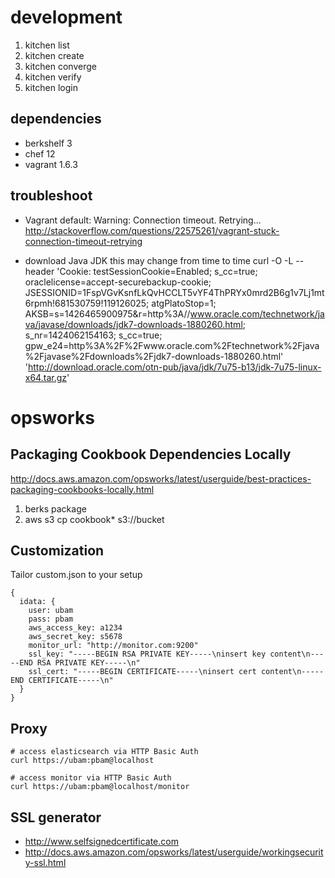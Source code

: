 # development

1. kitchen list
1. kitchen create
1. kitchen converge
1. kitchen verify
1. kitchen login

## dependencies

- berkshelf 3
- chef 12
- vagrant 1.6.3

## troubleshoot

- Vagrant
  default: Warning: Connection timeout. Retrying...
  http://stackoverflow.com/questions/22575261/vagrant-stuck-connection-timeout-retrying

- download Java JDK
  this may change from time to time
  curl -O -L --header 'Cookie: testSessionCookie=Enabled; s_cc=true; oraclelicense=accept-securebackup-cookie; JSESSIONID=1FspVGvKsnfLkQvHCCLT5vYF4ThPRYx0mrd2B6g1v7Lj1mt6rpmh!681530759!119126025; atgPlatoStop=1; AKSB=s=1426465900975&r=http%3A//www.oracle.com/technetwork/java/javase/downloads/jdk7-downloads-1880260.html; s_nr=1424062154163; s_cc=true; gpw_e24=http%3A%2F%2Fwww.oracle.com%2Ftechnetwork%2Fjava%2Fjavase%2Fdownloads%2Fjdk7-downloads-1880260.html' 'http://download.oracle.com/otn-pub/java/jdk/7u75-b13/jdk-7u75-linux-x64.tar.gz'

# opsworks

## Packaging Cookbook Dependencies Locally

http://docs.aws.amazon.com/opsworks/latest/userguide/best-practices-packaging-cookbooks-locally.html

1. berks package
1. aws s3 cp cookbook* s3://bucket

## Customization

Tailor custom.json to your setup

    {
      idata: {
        user: ubam
        pass: pbam
        aws_access_key: a1234
        aws_secret_key: s5678
        monitor_url: "http://monitor.com:9200"
        ssl_key: "-----BEGIN RSA PRIVATE KEY-----\ninsert key content\n-----END RSA PRIVATE KEY-----\n"
        ssl_cert: "-----BEGIN CERTIFICATE-----\ninsert cert content\n-----END CERTIFICATE-----\n"
      }
    }

## Proxy

    # access elasticsearch via HTTP Basic Auth
    curl https://ubam:pbam@localhost

    # access monitor via HTTP Basic Auth
    curl https://ubam:pbam@localhost/monitor

## SSL generator

- http://www.selfsignedcertificate.com
- http://docs.aws.amazon.com/opsworks/latest/userguide/workingsecurity-ssl.html

